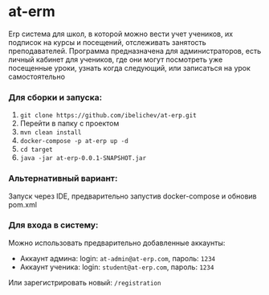 # at-erm
Erp система для школ, в которой можно вести учет учеников, их подписок на курсы и посещений, отслеживать занятость преподавателей. Программа предназначена для администраторов,  есть личный кабинет для учеников, где они могут посмотреть уже посещенные уроки, узнать когда следующий, или записаться на урок самостоятельно

### Для сборки и запуска:

1. `git clone https://github.com/ibelichev/at-erp.git`
2. Перейти в папку с проектом
3. `mvn clean install`
4. `docker-compose -p at-erp up -d`
5. `cd target`
6. `java -jar at-erp-0.0.1-SNAPSHOT.jar`


### Альтернативный вариант:
Запуск через IDE, предварительно запустив docker-compose и обновив pom.xml

### Для входа в систему:
Можно использовать предварительно добавленные аккаунты:
- Аккаунт админа: login: `at-admin@at-erp.com`, пароль: `1234`
- Аккаунт ученика: login: `student@at-erp.com`, пароль: `1234`

Или зарегистрировать новый: `/registration`